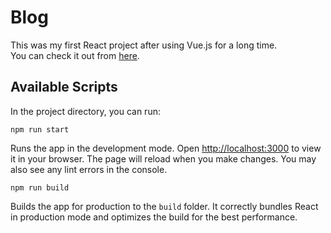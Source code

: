 # Blog  
This was my first React project after using Vue.js for a long time.  
You can check it out from [here](https://ayoub-blog.netlify.app).

## Available Scripts

In the project directory, you can run:

```
npm run start
```
Runs the app in the development mode. Open [http://localhost:3000](http://localhost:3000) to view it in your browser. The page will reload when you make changes. You may also see any lint errors in the console.

```
npm run build
```
Builds the app for production to the `build` folder. It correctly bundles React in production mode and optimizes the build for the best performance.
